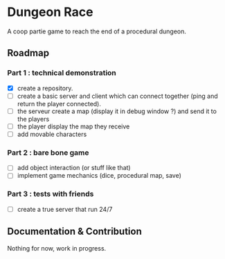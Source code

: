 # Dungeon Race

A coop partie game to reach the end of a procedural dungeon.

## Roadmap

### Part 1 : technical demonstration

- [x] create a repository.
- [ ] create a basic server and client which can connect together (ping and return the player connected).
- [ ] the serveur create a map (display it in debug window ?) and send it to the players
- [ ] the player display the map they receive
- [ ] add movable characters

### Part 2 : bare bone game

- [ ] add object interaction (or stuff like that)
- [ ] implement game mechanics (dice, procedural map, save)

### Part 3 : tests with friends

- [ ] create a true server that run 24/7

## Documentation & Contribution

Nothing for now, work in progress.
